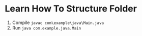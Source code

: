 # Learn How To Structure Folder

1. Compile `javac com\example\java\Main.java`
2. Run `java com.example.java.Main`

